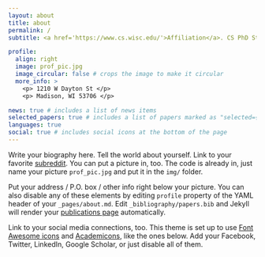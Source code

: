 ```yaml
---
layout: about
title: about
permalink: /
subtitle: <a href='https://www.cs.wisc.edu/'>Affiliation</a>. CS PhD Student at UW-Madison

profile:
  align: right
  image: prof_pic.jpg
  image_circular: false # crops the image to make it circular
  more_info: >
    <p> 1210 W Dayton St </p>
    <p> Madison, WI 53706 </p>

news: true # includes a list of news items
selected_papers: true # includes a list of papers marked as "selected={true}"
languages: true
social: true # includes social icons at the bottom of the page
---
```


Write your biography here. Tell the world about yourself. Link to your favorite [subreddit](http://reddit.com). You can put a picture in, too. The code is already in, just name your picture `prof_pic.jpg` and put it in the `img/` folder.

Put your address / P.O. box / other info right below your picture. You can also disable any of these elements by editing `profile` property of the YAML header of your `_pages/about.md`. Edit `_bibliography/papers.bib` and Jekyll will render your [publications page](/al-folio/publications/) automatically.

Link to your social media connections, too. This theme is set up to use [Font Awesome icons](https://fontawesome.com/) and [Academicons](https://jpswalsh.github.io/academicons/), like the ones below. Add your Facebook, Twitter, LinkedIn, Google Scholar, or just disable all of them.
